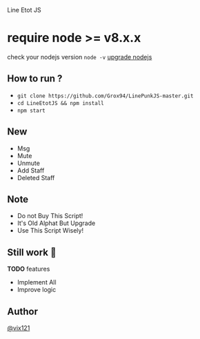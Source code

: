 Line Etot JS

# require node >= v8.x.x
check your nodejs version
`node -v`
[upgrade nodejs](https://google.com/)


How to run ?
------
- `git clone https://github.com/Grox94/LinePunkJS-master.git`
- `cd LineEtotJS && npm install`
- `npm start`

New
-------
- Msg
- Mute
- Unmute
- Add Staff
- Deleted Staff

Note
-------
- Do not Buy This Script!
- It's Old Alphat But Upgrade
- Use This Script Wisely!

Still work :construction_worker:
----
**TODO** features
- Implement All
- Improve logic

Author
------
[@vix121](http://line.me/ti/p/~Vix121)
